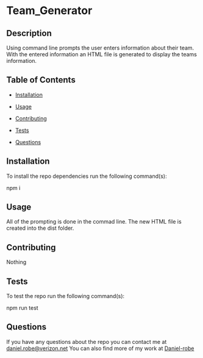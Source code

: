 # Team_Generator
  

  ## Description

  Using command line prompts the user enters information about their team. With the entered information an HTML file is generated to display the teams information.

  ## Table of Contents 

  * [Installation](#installation)
  * [Usage](#usage)
  
  * [Contributing](#contributing)
  * [Tests](#tests)
  * [Questions](#questions)

  ## Installation

  To install the repo dependencies run the following command(s):
  
  npm i

  ## Usage

  All of the prompting is done in the commad line. The new HTML file is created into the dist folder.

  

  ## Contributing

  Nothing

  ## Tests

  To test the repo run the following command(s):

  npm run test

  ## Questions 

  If you have any questions about the repo you can contact me at daniel.robe@verizon.net
  You can also find more of my work at [Daniel-robe](https://github.com/Daniel-robe/)
